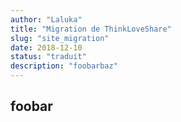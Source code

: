 ```yaml
---
author: "Laluka"
title: "Migration de ThinkLoveShare"
slug: "site_migration"
date: 2018-12-10
status: "traduit"
description: "foobarbaz"
---
```



## foobar
